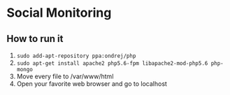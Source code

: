# Social Monitoring
## How to run it
1. `sudo add-apt-repository ppa:ondrej/php`
1. `sudo apt-get install apache2 php5.6-fpm libapache2-mod-php5.6 php-mongo`
1. Move every file to /var/www/html
1. Open your favorite web browser and go to localhost
